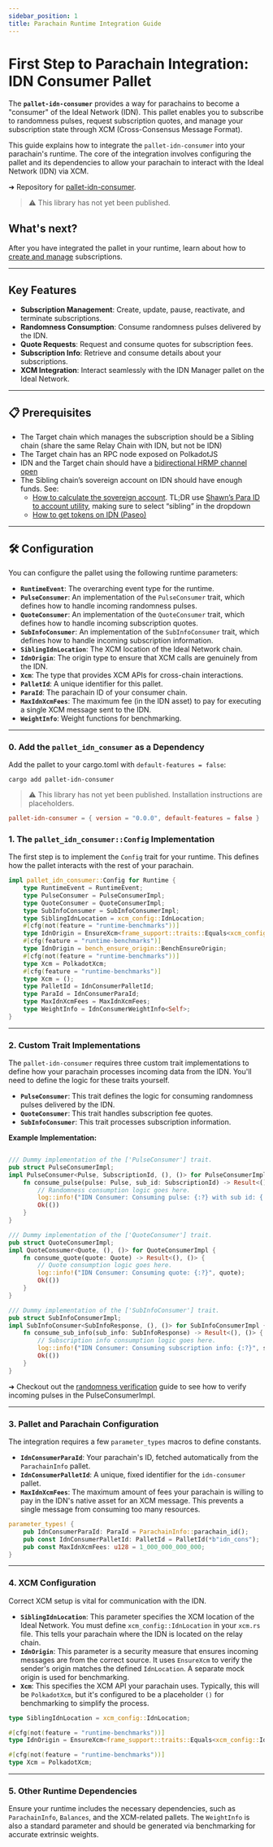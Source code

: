 ```yaml
---
sidebar_position: 1
title: Parachain Runtime Integration Guide
---
```


# First Step to Parachain Integration: IDN Consumer Pallet

The **`pallet-idn-consumer`** provides a way for parachains to become a "consumer" of the Ideal Network (IDN). This pallet enables you to subscribe to randomness pulses, request subscription quotes, and manage your subscription state through XCM (Cross-Consensus Message Format).

This guide explains how to integrate the `pallet-idn-consumer` into your parachain's runtime. The core of the integration involves configuring the pallet and its dependencies to allow your parachain to interact with the Ideal Network (IDN) via XCM.

➜ Repository for [pallet-idn-consumer](https://github.com/ideal-lab5/idn-sdk/tree/main/pallets/idn-consumer).

> ⚠️ This library has not yet been published.

## What's next?

After you have integrated the pallet in your runtime, learn about how to [create and manage](./subscription_mgmt.md) subscriptions.

---

## Key Features

* **Subscription Management**: Create, update, pause, reactivate, and terminate subscriptions.
* **Randomness Consumption**: Consume randomness pulses delivered by the IDN.
* **Quote Requests**: Request and consume quotes for subscription fees.
* **Subscription Info**: Retrieve and consume details about your subscriptions.
* **XCM Integration**: Interact seamlessly with the IDN Manager pallet on the Ideal Network.

---

## 📋 Prerequisites
- The Target chain which manages the subscription should be a Sibling chain (share the same Relay Chain with IDN, but not be IDN)
- The Target chain has an RPC node exposed on PolkadotJS
- IDN and the Target chain should have a [bidirectional HRMP channel open](https://substrate.stackexchange.com/questions/5445/how-to-open-hrmp-channels-between-parachains )
- The Sibling chain’s sovereign account on IDN should have enough funds. See:
  - [How to calculate the sovereign account](https://substrate.stackexchange.com/a/1210/3994). TL;DR use [Shawn’s Para ID to account utility](https://www.shawntabrizi.com/substrate-js-utilities/), making sure to select “sibling” in the dropdown
  - [How to get tokens on IDN (Paseo)](../../testnet/faucet.md)

---
## 🛠️ Configuration

You can configure the pallet using the following runtime parameters:

* **`RuntimeEvent`**: The overarching event type for the runtime.
* **`PulseConsumer`**: An implementation of the `PulseConsumer` trait, which defines how to handle incoming randomness pulses.
* **`QuoteConsumer`**: An implementation of the `QuoteConsumer` trait, which defines how to handle incoming subscription quotes.
* **`SubInfoConsumer`**: An implementation of the `SubInfoConsumer` trait, which defines how to handle incoming subscription information.
* **`SiblingIdnLocation`**: The XCM location of the Ideal Network chain.
* **`IdnOrigin`**: The origin type to ensure that XCM calls are genuinely from the IDN.
* **`Xcm`**: The type that provides XCM APIs for cross-chain interactions.
* **`PalletId`**: A unique identifier for this pallet.
* **`ParaId`**: The parachain ID of your consumer chain.
* **`MaxIdnXcmFees`**: The maximum fee (in the IDN asset) to pay for executing a single XCM message sent to the IDN.
* **`WeightInfo`**: Weight functions for benchmarking.

---

### 0. Add the `pallet_idn_consumer` as a Dependency

Add the pallet to your cargo.toml with `default-features = false`:

``` shell
cargo add pallet-idn-consumer
```

> ⚠️ This library has not yet been published. Installation instructions are placeholders.
``` toml
pallet-idn-consumer = { version = "0.0.0", default-features = false }
```


### 1. The `pallet_idn_consumer::Config` Implementation

The first step is to implement the `Config` trait for your runtime. This defines how the pallet interacts with the rest of your parachain.

```rust
impl pallet_idn_consumer::Config for Runtime {
    type RuntimeEvent = RuntimeEvent;
    type PulseConsumer = PulseConsumerImpl;
    type QuoteConsumer = QuoteConsumerImpl;
    type SubInfoConsumer = SubInfoConsumerImpl;
    type SiblingIdnLocation = xcm_config::IdnLocation;
    #[cfg(not(feature = "runtime-benchmarks"))]
    type IdnOrigin = EnsureXcm<frame_support::traits::Equals<xcm_config::IdnLocation>>;
    #[cfg(feature = "runtime-benchmarks")]
    type IdnOrigin = bench_ensure_origin::BenchEnsureOrigin;
    #[cfg(not(feature = "runtime-benchmarks"))]
    type Xcm = PolkadotXcm;
    #[cfg(feature = "runtime-benchmarks")]
    type Xcm = ();
    type PalletId = IdnConsumerPalletId;
    type ParaId = IdnConsumerParaId;
    type MaxIdnXcmFees = MaxIdnXcmFees;
    type WeightInfo = IdnConsumerWeightInfo<Self>;
}
```

-----

### 2. Custom Trait Implementations

The `pallet-idn-consumer` requires three custom trait implementations to define how your parachain processes incoming data from the IDN. You'll need to define the logic for these traits yourself.

  * **`PulseConsumer`**: This trait defines the logic for consuming randomness pulses delivered by the IDN.
  * **`QuoteConsumer`**: This trait handles subscription fee quotes.
  * **`SubInfoConsumer`**: This trait processes subscription information.

**Example Implementation:**

```rust

/// Dummy implementation of the ['PulseConsumer'] trait.
pub struct PulseConsumerImpl;
impl PulseConsumer<Pulse, SubscriptionId, (), ()> for PulseConsumerImpl {
	fn consume_pulse(pulse: Pulse, sub_id: SubscriptionId) -> Result<(), ()> {
		// Randomness consumption logic goes here.
		log::info!("IDN Consumer: Consuming pulse: {:?} with sub id: {:?}", pulse, sub_id);
		Ok(())
	}
}

/// Dummy implementation of the ['QuoteConsumer'] trait.
pub struct QuoteConsumerImpl;
impl QuoteConsumer<Quote, (), ()> for QuoteConsumerImpl {
	fn consume_quote(quote: Quote) -> Result<(), ()> {
		// Quote consumption logic goes here.
		log::info!("IDN Consumer: Consuming quote: {:?}", quote);
		Ok(())
	}
}

/// Dummy implementation of the ['SubInfoConsumer'] trait.
pub struct SubInfoConsumerImpl;
impl SubInfoConsumer<SubInfoResponse, (), ()> for SubInfoConsumerImpl {
	fn consume_sub_info(sub_info: SubInfoResponse) -> Result<(), ()> {
		// Subscription info consumption logic goes here.
		log::info!("IDN Consumer: Consuming subscription info: {:?}", sub_info);
		Ok(())
	}
}
```

➜ Checkout out the [randomness verification](../../rand_verification.md) guide to see how to verify incoming pulses in the PulseConsumerImpl.

-----

### 3. Pallet and Parachain Configuration

The integration requires a few `parameter_types` macros to define constants.

  * **`IdnConsumerParaId`**: Your parachain's ID, fetched automatically from the `ParachainInfo` pallet.
  * **`IdnConsumerPalletId`**: A unique, fixed identifier for the `idn-consumer` pallet.
  * **`MaxIdnXcmFees`**: The maximum amount of fees your parachain is willing to pay in the IDN's native asset for an XCM message. This prevents a single message from consuming too many resources.

<!-- end list -->

```rust
parameter_types! {
    pub IdnConsumerParaId: ParaId = ParachainInfo::parachain_id();
    pub const IdnConsumerPalletId: PalletId = PalletId(*b"idn_cons");
    pub const MaxIdnXcmFees: u128 = 1_000_000_000_000;
}
```

-----

### 4. XCM Configuration

Correct XCM setup is vital for communication with the IDN.

  * **`SiblingIdnLocation`**: This parameter specifies the XCM location of the Ideal Network. You must define `xcm_config::IdnLocation` in your `xcm.rs` file. This tells your parachain where the IDN is located on the relay chain.
  * **`IdnOrigin`**: This parameter is a security measure that ensures incoming messages are from the correct source. It uses `EnsureXcm` to verify the sender's origin matches the defined `IdnLocation`. A separate mock origin is used for benchmarking.
  * **`Xcm`**: This specifies the XCM API your parachain uses. Typically, this will be `PolkadotXcm`, but it's configured to be a placeholder `()` for benchmarking to simplify the process.

<!-- end list -->

```rust
type SiblingIdnLocation = xcm_config::IdnLocation;

#[cfg(not(feature = "runtime-benchmarks"))]
type IdnOrigin = EnsureXcm<frame_support::traits::Equals<xcm_config::IdnLocation>>;

#[cfg(not(feature = "runtime-benchmarks"))]
type Xcm = PolkadotXcm;
```

-----

### 5. Other Runtime Dependencies

Ensure your runtime includes the necessary dependencies, such as `ParachainInfo`, `Balances`, and the XCM-related pallets. The `WeightInfo` is also a standard parameter and should be generated via benchmarking for accurate extrinsic weights.

